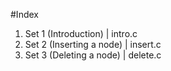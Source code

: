 #Index
1.  Set 1 (Introduction)        |   intro.c
2.  Set 2 (Inserting a node)    |   insert.c
3.  Set 3 (Deleting a node)     |   delete.c

